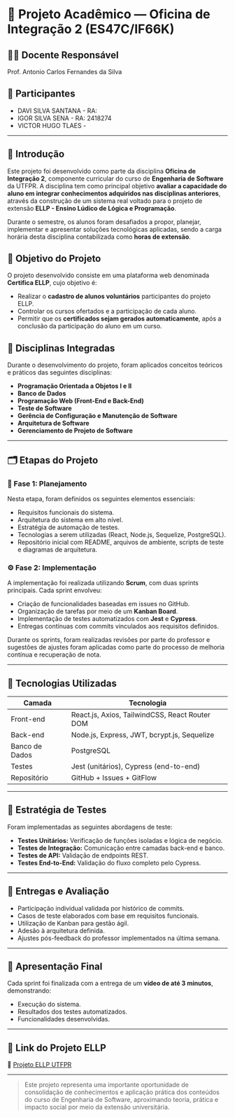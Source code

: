 # 📘 Projeto Acadêmico — Oficina de Integração 2 (ES47C/IF66K)

## 👨‍🏫 Docente Responsável
Prof. Antonio Carlos Fernandes da Silva

## 👥 Participantes

- DAVI SILVA SANTANA - RA:
- IGOR SILVA SENA - RA: 2418274
- VICTOR HUGO TLAES - 

---

## 📌 Introdução

Este projeto foi desenvolvido como parte da disciplina **Oficina de Integração 2**, componente curricular do curso de **Engenharia de Software** da UTFPR. A disciplina tem como principal objetivo **avaliar a capacidade do aluno em integrar conhecimentos adquiridos nas disciplinas anteriores**, através da construção de um sistema real voltado para o projeto de extensão **ELLP - Ensino Lúdico de Lógica e Programação**.

Durante o semestre, os alunos foram desafiados a propor, planejar, implementar e apresentar soluções tecnológicas aplicadas, sendo a carga horária desta disciplina contabilizada como **horas de extensão**.

## 🎯 Objetivo do Projeto

O projeto desenvolvido consiste em uma plataforma web denominada **Certifica ELLP**, cujo objetivo é:

- Realizar o **cadastro de alunos voluntários** participantes do projeto ELLP.
- Controlar os cursos ofertados e a participação de cada aluno.
- Permitir que os **certificados sejam gerados automaticamente**, após a conclusão da participação do aluno em um curso.

## 🧠 Disciplinas Integradas

Durante o desenvolvimento do projeto, foram aplicados conceitos teóricos e práticos das seguintes disciplinas:

- **Programação Orientada a Objetos I e II**
- **Banco de Dados**
- **Programação Web (Front-End e Back-End)**
- **Teste de Software**
- **Gerência de Configuração e Manutenção de Software**
- **Arquitetura de Software**
- **Gerenciamento de Projeto de Software**

---

## 🗂️ Etapas do Projeto

### 📍 Fase 1: Planejamento

Nesta etapa, foram definidos os seguintes elementos essenciais:

- Requisitos funcionais do sistema.
- Arquitetura do sistema em alto nível.
- Estratégia de automação de testes.
- Tecnologias a serem utilizadas (React, Node.js, Sequelize, PostgreSQL).
- Repositório inicial com README, arquivos de ambiente, scripts de teste e diagramas de arquitetura.

### ⚙️ Fase 2: Implementação

A implementação foi realizada utilizando **Scrum**, com duas sprints principais. Cada sprint envolveu:

- Criação de funcionalidades baseadas em issues no GitHub.
- Organização de tarefas por meio de um **Kanban Board**.
- Implementação de testes automatizados com **Jest** e **Cypress**.
- Entregas contínuas com commits vinculados aos requisitos definidos.

Durante os sprints, foram realizadas revisões por parte do professor e sugestões de ajustes foram aplicadas como parte do processo de melhoria contínua e recuperação de nota.

---

## 🧱 Tecnologias Utilizadas

| Camada          | Tecnologia                   |
|------------------|-------------------------------|
| Front-end       | React.js, Axios, TailwindCSS, React Router DOM |
| Back-end        | Node.js, Express, JWT, bcrypt.js, Sequelize |
| Banco de Dados  | PostgreSQL                   |
| Testes          | Jest (unitários), Cypress (end-to-end) |
| Repositório     | GitHub + Issues + GitFlow     |

---

## 🧪 Estratégia de Testes

Foram implementadas as seguintes abordagens de teste:

- **Testes Unitários:** Verificação de funções isoladas e lógica de negócio.
- **Testes de Integração:** Comunicação entre camadas back-end e banco.
- **Testes de API:** Validação de endpoints REST.
- **Testes End-to-End:** Validação do fluxo completo pelo Cypress.

---

## 🔄 Entregas e Avaliação

- Participação individual validada por histórico de commits.
- Casos de teste elaborados com base em requisitos funcionais.
- Utilização de Kanban para gestão ágil.
- Adesão à arquitetura definida.
- Ajustes pós-feedback do professor implementados na última semana.

---

## 🎥 Apresentação Final

Cada sprint foi finalizada com a entrega de um **vídeo de até 3 minutos**, demonstrando:

- Execução do sistema.
- Resultados dos testes automatizados.
- Funcionalidades desenvolvidas.

---

## 📎 Link do Projeto ELLP

🔗 [Projeto ELLP UTFPR](https://www.utfpr.edu.br/campus/cornelioprocopio/extensao/atividades-extensao/projeto-deextensao-ellp-ensino-ludico-de-logica-e-programacao)

---



> Este projeto representa uma importante oportunidade de consolidação de conhecimentos e aplicação prática dos conteúdos do curso de Engenharia de Software, aproximando teoria, prática e impacto social por meio da extensão universitária.

